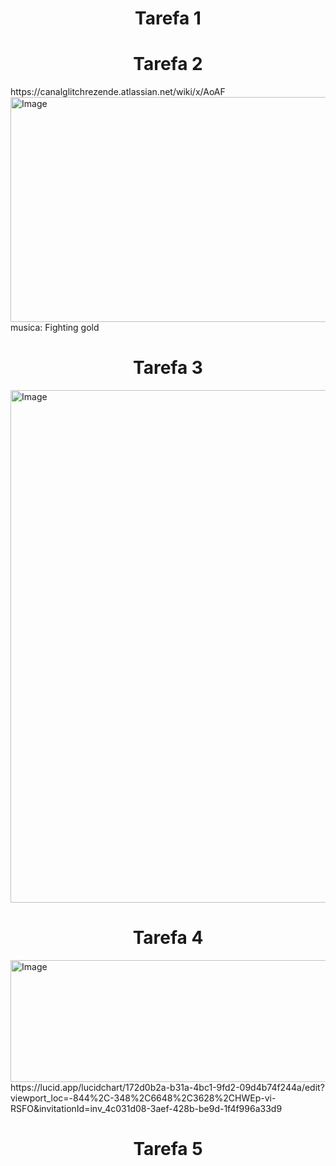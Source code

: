 <h1 align="center"> Tarefa 1 </h1>

<h1 align="center"> Tarefa 2 </h1>
https://canalglitchrezende.atlassian.net/wiki/x/AoAF
<img width="1558" height="360" alt="Image" src="https://github.com/user-attachments/assets/80bfd126-a131-454a-be7d-ae97265e8856" />
musica: Fighting gold

<h1 align="center"> Tarefa 3 </h1>
<img width="820" height="820" alt="Image" src="https://github.com/GlitchRez1/Adriana/issues/2#issue-3390593282" />
<h1 align="center"> Tarefa 4 </h1>
<img width="1106" height="195" alt="Image" src="https://github.com/user-attachments/assets/f1fffd25-a66d-486b-bb36-956bc8cbd63e" />
https://lucid.app/lucidchart/172d0b2a-b31a-4bc1-9fd2-09d4b74f244a/edit?viewport_loc=-844%2C-348%2C6648%2C3628%2CHWEp-vi-RSFO&invitationId=inv_4c031d08-3aef-428b-be9d-1f4f996a33d9
<h1 align="center"> Tarefa 5 </h1>
